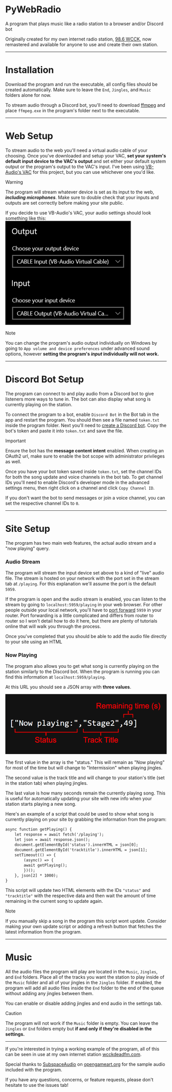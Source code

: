 # PyWebRadio
A program that plays music like a radio station to a browser and/or Discord bot

Originally created for my own internet radio station, [98.6 WCCK](https://wcckdeadfm.com), now remastered and available for anyone to use and create their own station.

---

# Installation
Download the program and run the executable, all config files should be created automatically. Make sure to leave the `End`, `Jingles`, and `Music` folders alone for now.

To stream audio through a Discord bot, you'll need to download [ffmpeg](https://ffmpeg.org/) and place `ffmpeg.exe` in the program's folder next to the executable.

---

# Web Setup
To stream audio to the web you'll need a virtual audio cable of your choosing. Once you've downloaded and setup your VAC, **set your system's default input device to the VAC's output** and set either your default system output or the program's output to the VAC's input. I've been using [VB-Audio's VAC](https://vb-audio.com/Cable/) for this project, but you can use whichever one you'd like.
> [!WARNING]
> The program will stream whatever device is set as its input to the web, ***including microphones***. Make sure to double check that your inputs and outputs are set correctly before making your site public.

If you decide to use VB-Audio's VAC, your audio settings should look something like this:
![Default system audio input and output set to the VAC's output and input respectively](./documentation/audio.png)
> [!NOTE]
> You can change the program's audio output individually on Windows by going to `App volume and device preferences` under advanced sound options, however __setting the program's *input* individually will not work.__

---

# Discord Bot Setup
The program can connect to and play audio from a Discord bot to give listeners more ways to tune in. The bot can also display what song is currently playing on the station.

To connect the program to a bot, enable `Discord Bot` in the Bot tab in the app and restart the program. You should then see a file named `token.txt` inside the program folder. Next you'll need to [create a Discord bot](https://discord.com/developers/docs/quick-start/getting-started). Copy the bot's token and paste it into `token.txt` and save the file.

> [!IMPORTANT]
> Ensure the bot has the **message content intent** enabled. When creating an OAuth2 url, make sure to enable the bot scope with administrator privileges as well.

Once you have your bot token saved inside `token.txt`, set the channel IDs for both the song update and voice channels in the bot tab. To get channel IDs you'll need to enable Discord's developer mode in the advanced settings menu, then right click on a channel and click `Copy Channel ID`.

If you don't want the bot to send messages or join a voice channel, you can set the respective channel IDs to `0`.

---

# Site Setup

The program has two main web features, the actual audio stream and a "now playing" query. 

### Audio Stream
The program will stream the input device set above to a kind of "live" audio file. The stream is hosted on your network with the port set in the stream tab at `/playing`. For this explanation we'll assume the port is the default `5959`.

If the program is open and the audio stream is enabled, you can listen to the stream by going to `localhost:5959/playing` in your web browser. For other people outside your local network, you'll have to [port forward](https://en.wikipedia.org/wiki/Port_forwarding) `5959` in your router. Port forwarding is a little complicated and differs from router to router so I won't detail how to do it here, but there are plenty of tutorials online that will walk you through the process.

Once you've completed that you should be able to add the audio file directly to your site using an HTML <audio> tag.

### Now Playing
The program also allows you to get what song is currently playing on the station similarly to the Discord bot. When the program is running you can find this information at `localhost:5959/playing`.

At this URL you should see a JSON array with **three values**. 

![The array's three elements](./documentation/info.png)

The first value in the array is the "status." This will remain as "Now playing" for most of the time but will change to "Intermission" when playing jingles.

The second value is the track title and will change to your station's title (set in the station tab) when playing jingles.

The last value is how many seconds remain the currently playing song. This is useful for automatically updating your site with new info when your station starts playing a new song.

Here's an example of a script that could be used to show what song is currently playing on your site by grabbing the information from the program:
```
async function getPlaying() {
    let response = await fetch('/playing');
    let json = await response.json();
    document.getElementById('status').innerHTML = json[0];
    document.getElementById('tracktitle').innerHTML = json[1];
    setTimeout(() => {
        (async() => {
        await getPlaying();
        })();
    }, json[2] * 1000);
}
```
This script will update two HTML elements with the IDs `"status"` and `"tracktitle"` with the respective data and then wait the amount of time remaining in the current song to update again. 
> [!NOTE]
> If you manually skip a song in the program this script wont update. Consider making your own update script or adding a refresh button that fetches the latest information from the program.

---

# Music
All the audio files the program will play are located in the `Music`, `Jingles`, and `End` folders. Place all of the tracks you want the station to play inside of the `Music` folder and all of your jingles in the `Jingles` folder. If enabled, the program will add all audio files inside the `End` folder to the end of the queue without adding any jingles between them.

You can enable or disable adding jingles and end audio in the settings tab.
> [!CAUTION]
> The program will not work if the `Music` folder is empty. You can leave the `Jingles` or `End` folders empty but **if and only if they're disabled in the settings.**

---

If you're interested in trying a working example of the program, all of this can be seen in use at my own internet station [wcckdeadfm.com](https://wcckdeadfm.com).

Special thanks to [SubspaceAudio](https://opengameart.org/users/subspaceaudio) on [opengameart.org](https://opengameart.org/) for the sample audio included with the program. 

If you have any questions, concerns, or feature requests, please don't hesitate to use the issues tab!
